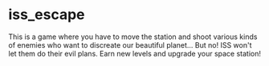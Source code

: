 # iss_escape

This is a game where you have to move the station
and shoot various kinds of enemies who want to 
discreate our beautiful planet... But no! ISS 
won't let them do their evil plans. Earn new levels and 
upgrade your space station!
